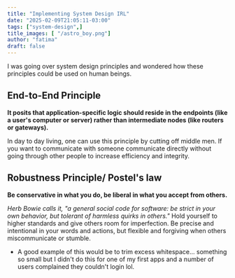 ```yaml
---
title: "Implementing System Design IRL"
date: "2025-02-09T21:05:11-03:00"
tags: ["system-design",]
title_images: [ "/astro_boy.png"]
author: "fatima"
draft: false
---
```


I was going over system design principles and wondered how these principles could be used
on human beings.

## End-to-End Principle
**It posits that application-specific logic should reside in the endpoints (like a user's computer or server) rather than intermediate nodes (like routers or gateways).** 

In day to day living, one can use this principle by cutting off middle men. If you want to communicate with someone
communicate directly without going through other people to increase efficiency and integrity.

## Robustness Principle/ Postel's law
**Be conservative in what you do, be liberal in what you accept from others.**

_Herb Bowie calls it, "a general social code for software: be strict in your own behavior, but tolerant of harmless quirks in others."_
Hold yourself to higher standards and give others room for imperfection. Be precise and intentional in your words and actions, but flexible and forgiving when others miscommunicate or stumble.
- A good example of this would be to trim excess whitespace... something so small but I didn't do this
for one of my first apps and a number of users complained they couldn't login lol.
